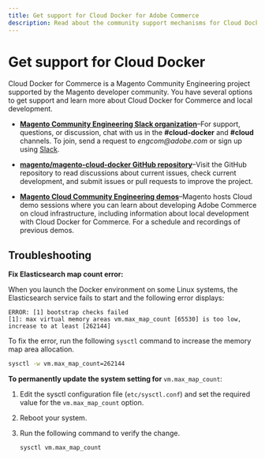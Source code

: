 ```yaml
---
title: Get support for Cloud Docker for Adobe Commerce
description: Read about the community support mechanisms for Cloud Docker for Commerce.
---
```


# Get support for Cloud Docker

Cloud Docker for Commerce is a Magento Community Engineering project supported by the Magento developer community. You have several options to get support and learn more about Cloud Docker for Commerce and local development.

-  **[Magento Community Engineering Slack organization][]**–For support, questions, or discussion, chat with us in the **#cloud-docker** and **#cloud** channels. To join, send a request to _engcom@adobe.com_ or sign up using [Slack](https://opensource.magento.com/slack).

-  **[magento/magento-cloud-docker GitHub repository][]**–Visit the GitHub repository to read discussions about current issues, check current development, and submit issues or pull requests to improve the project.

-  **[Magento Cloud Community Engineering demos][]**–Magento hosts Cloud demo sessions where you can learn about developing Adobe Commerce on cloud infrastructure, including information about local development with Cloud Docker for Commerce. For a schedule and recordings of previous demos.

## Troubleshooting

**Fix Elasticsearch map count error:**

When you launch the Docker environment on some Linux systems, the Elasticsearch service fails to start and the following error displays:

```terminal
ERROR: [1] bootstrap checks failed
[1]: max virtual memory areas vm.max_map_count [65530] is too low, increase to at least [262144]
```

To fix the error, run the following `sysctl` command to increase the memory map area allocation.

```bash
sysctl -w vm.max_map_count=262144
```

**To permanently update the system setting for** `vm.max_map_count`:

1. Edit the sysctl configuration file (`etc/sysctl.conf`) and set the required value for the `vm.max_map_count` option.

1. Reboot your system.

1. Run the following command to verify the change.

   ```bash
   sysctl vm.max_map_count
   ```

<!--Link definitions-->

[Magento Cloud Community Engineering demos]: https://spark.adobe.com/page/PbxJoujH7oRTc/
[Magento Community Engineering Slack organization]: https://magentocommeng.slack.com/
[magento/magento-cloud-docker GitHub repository]: https://github.com/magento/magento-cloud-docker
